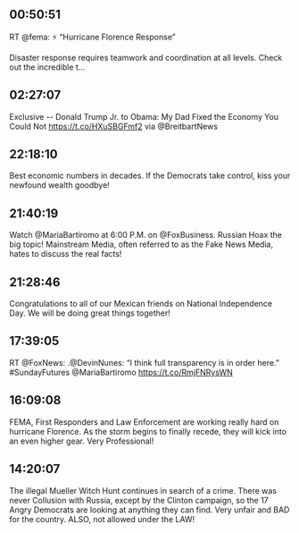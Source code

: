 ## 00:50:51
RT @fema: ⚡️ “Hurricane Florence Response” 

Disaster response requires teamwork and coordination at all levels. Check out the incredible t…
## 02:27:07
Exclusive -- Donald Trump Jr. to Obama: My Dad Fixed the Economy You Could Not https://t.co/HXuSBGFmf2 via @BreitbartNews
## 22:18:10
Best economic numbers in decades. If the Democrats take control, kiss your newfound wealth goodbye!
## 21:40:19
Watch @MariaBartiromo at 6:00 P.M. on @FoxBusiness. Russian Hoax the big topic! Mainstream Media, often referred to as the Fake News Media, hates to discuss the real facts!
## 21:28:46
Congratulations to all of our Mexican friends on National Independence Day. We will be doing great things together!
## 17:39:05
RT @FoxNews: .@DevinNunes: “I think full transparency is in order here.” #SundayFutures @MariaBartiromo https://t.co/RmjFNRysWN
## 16:09:08
FEMA, First Responders and Law Enforcement are working really hard on hurricane Florence. As the storm begins to finally recede, they will kick into an even higher gear. Very Professional!
## 14:20:07
The illegal Mueller Witch Hunt continues in search of a crime. There was never Collusion with Russia, except by the Clinton campaign, so the 17 Angry Democrats are looking at anything they can find. Very unfair and BAD for the country. ALSO, not allowed under the LAW!
